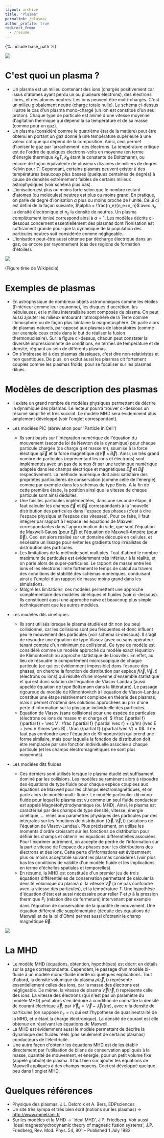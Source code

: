 ```yaml
---
layout: archive
title: "Plasma"
permalink: /plasma/
author_profile: true
redirect_from:
  - /resume
---
```


{% include base_path %}


![](/images/pla2.jpg)


C'est quoi un plasma ?
======
* Un plasma est un milieu contenant des ions (chargés positivement car issus d'atomes ayant perdu un ou plusieurs électrons), des
électrons libres, et des atomes neutres. Les ions peuvent être multi-chargés. C'est un milieu globalement neutre (charge totale nulle).
Le schéma ci-dessus illustre le cas d'un plasma mono-chargé (un ion est constitué d'un seul proton). Chaque type de particule est animé
d'une vitesse moyenne d'agitation thermique qui dépend la sa température et de sa masse (comme pour un gaz).
* Un plasma (considéré comme le quatrième état de la matière) peut être obtenu en portant un gaz donné à une température supérieure à une valeur critique qui
dépend de la composition. Ainsi, ceci permet d'ioniser le gaz par 'arrachement' des électrons. La température critique est de l'ordre de quelques
électrons-volts en moyenne (en terme d'énergie thermique $k_BT$, $k_B$ étant la constante de Boltzmann), ou encore de façon équivalente de plusieurs dizaines
de milliers de degrés Kelvin pour $T$. Cependant, certains plasmas peuvent exister à des températures beaucoup plus basses (quelques centaines de degrés) à cause de densités extrêmement faibles de certains milieux astrophysiques (voir schéma plus bas).
* L'ionisation est plus ou moins forte selon que le nombre restant d'atomes (ou molécules) neutres est plus ou moins grand. En pratique, on parle
de degré d'ionisation $\alpha$ plus ou moins proche de l'unité. Celui ci est défini de la façon suivante,
$\alpha = \frac{n_e}{n_e+n_n}$ avec $n_e$ la densité électronique et $n_n$ la densité de neutres. Un plasma complètement ionisé correspond ainsi à
$\alpha = 1$. Les modèles décrits ci-dessous concernent essentiellement des plasmas dont l'ionisation est suffisament grande pour que la dynamique de la population des particules neutres soit considérée comme négligeable.
* L'ionisation peut-être aussi obtenue par décharge électrique dans un gaz, ou encore par rayonnement (cas des régions de formation d'étoiles).



![](/images/Plasma-scaling.png)

(Figure tirée de Wikipédia)
 
 
Exemples de plasmas
======
* En astrophysique de nombreux objets astronomiques comme les étoiles (l'intérieur comme leur couronne), les disques d'accrétion, les nébuleuses, et le milieu interstellaire sont composés
de plasma. On peut aussi ajouter les milieux entourant l'atmosphère de la Terre comme l'ionosphère ou de façon plus lointaine la magnetosphère. On parle alors de plasmas naturels, par opposé aux plasmas de laboratoires (comme par exemple ceux créés dans le but de réaliser la fusion
thermonucléaire). Sur la figure ci-dessus, chacun peut constater la diversité impressionnante de conditions, en termes de température et de densité, régnant au sein de différents plasmas.
* On s'intéresse ici à des plasmas classiques, c'est dire non-relativistes et non quantiques. De plus, on exclut aussi les plasmas dit fortement couplés comme les plasmas froids, pour se focaliser sur les plasmas dilués. 



Modèles de description des plasmas
======
* Il existe un grand nombre de modèles physiques permettant de décrire la dynamique des plasmas. Le lecteur pourra trouver ci-dessous un résumé simplifié et très succint. Le modèle MHD sera évidemment plus amplement développé (voir l'onglet correspondant). 

* Les modèles PIC (abréviation pour 'Particle In Cell')
  * Ils sont basés sur l'intégration numérique de l'équation du mouvement (seconde loi de Newton de la dynamique) pour chaque particule chargée (de charge $q$ et masse $m$), soumise à la force électique $q \vec E$ et la force magnétique $q (\vec V \times \vec B)$. Ainsi, un très grand nombre de particules (représentant les ions et électrons) sont implémentés avec un pas de temps $\delta t$ par une technique numérique adaptée dans les champs électrique et magnétiques $\vec E$ et $\vec B$ respectivement. La méthode numérique doit ainsi satisfaire des propriétés particulières de conservation (comme celle de l'énergie), comme par exemple dans les schémas de type Boris. A la fin de cette première étape, la position ainsi que la vitesse de chaque particule sont ainsi déduites.
  * Une fois les particules implémentées, dans une seconde étape, il faut calculer les champs $\vec E$ et $\vec B$ correspondants à la 'nouvelle' distribution des particules dans l'espace des phases (c'est à dire l'espace physique et l'espace des vitesses). Pour ce faire, il faut intégrer par rapport à l'espace les équations de Maxwell correspondantes dans l'approximation du vide, que sont l'équation de Maxwell-Gauss (pour $\vec E$) et l'équation de Maxwell-Ampère (pour $\vec B$). Ceci est alors réalisé sur un domaine découpé en cellules, et nécéssite un lissage pour éviter les gradients trop irréalistes de distribution des particules.
  * Les limitations de la méthode sont multiples. Tout d'abord le nombre maximum de particules est évidemment très inférieur à la réalité, et on parle alors de super-particules. Le rapport de masse entre les ions et les électrons limite fortement le temps de calcul au travers des conditions de stabilité des schémas numériques, conduisant ainsi à l'emploi d'un rapport de masse moins grand dans les simulations.
  * Malgré les limitations, ces modèles permettent une approche complémentaire des modèles cinétiques et fluides (voir ci-dessous). Ils constituent aussi une approche naive et beaucoup plus simple techniquement que les autres modèles.
 
* Les modèles dits cinétiques
  * Ils sont utilisés lorsque le plasma étudié est dit non (ou peu) collisionnel, car les collisions sont peu fréquentes et donc influent peu le mouvement des particules (voir schéma ci-dessous). Il s'agit de résoudre une équation de type Vlasov (avec ou sans opérateur tenant compte d'un minimum de collisions). Ce type de modèle est considéré comme un modèle approché du modèle exact (équation de Klimontovitch ou approche statistique de Liouville). En effet, au lieu de résoudre le comportement microscopique de chaque particule (ce qui est évidemment impossible) dans l'espace des phases, on cherche la fonction de distribution par espèce $f (\vec r, \vec V, t)$ (électrons ou ions) qui résulte d'une moyenne d'ensemble statistique et qui est donc solution de l'équation de Vlasov-Landau (aussi appelée équation de type Boltzmann dans la littérature). Le passage rigoureux du modèle de Klimontovitch à l'équation de Vlasov-Landau constitue une étape relativement complexe en théorie des plasmas, mais il permet d'obtenir des solutions approchées au prix d'une perte d'information sur la physique individuelle des particules.
  * Equation de Vlasov (sans collisions) pour une espèce de particules (électrons ou ions de masse $m$ et charge $q$): $ \frac {\partial f} {\partial t} + \vec V . \frac {\partial f} {\partial \vec r} + (q/m) (\vec E + \vec V \times \vec B) . \frac {\partial f} {\partial \vec V} = 0$. Il ne faut pas confondre avec l'équation de Klimontovitch qui prend une forme similaire, mais pour laquelle la fonction de distribution doit être remplacée par une fonction individuelle associée à chaque particule (et les champs électromagnétiques ne sont plus moyennés).
  
* Les modèles dits fluides
  * Ces derniers sont utilisés lorsque le plasma étudié est suffisament dominé par les collisions. Les modèles se ramènent alors à résoudre des équations de type fluide pour chaque espèce couplées aux équations de Maxwell pour les champs électromagnétiques, et on parle alors de modèle multi-fluide. Le modèle particulier dit mono-fluide pour lequel le plasma est vu comme un seul fluide conducteur est appelé Magnétohydrodynamique (ou MHD). Ainsi, le plasma est caractérisé par des champs de type densité, vitesse, énergie cinétique, ... reliés aux paramètres physiques des particules par des intégrales sur les fonctions de distribution $f (\vec r, \vec V, t)$ (solutions de l'équation de Vlasov-Landau). Plus précisément, on utilise les moments d'ordre croissant sur les fonctions de distribution pour définir les champs et obtenir les équations différentielles associées. Pour l'exprimer autrement, on accepte de perdre de l'information sur la partie vitesse de l'espace des phases pour les distributions des électrons et des ions. Cette perte d'informations est évidemment plus ou moins acceptable suivant les plasmas considérés (voir plus bas les conditions de validité d'un modèle fluide et les implications en terme d'échelles spatiales et temporelles).
  * En résumé, la MHD est constituée d'un premier jeu de trois équations différentielles de conservation permettant de calculer la densité volumique du plasma $\rho$, la vitesse $\vec V$ (à ne pas confondre avec la vitesse des particules), et la température $T$. Une hypothèse d'équation d'état est aussi nécéssaire pour relier $T$ et $\rho$ à la pression thermique $P_t$ (relation dite de fermeture) intervenant par exemple dans l'équation de conservation de la quantité de mouvement. Une équation différentielle supplémentaire (déduite des équations de Maxwell et de la loi d'Ohm) permet aussi d'obtenir le champ magnétique $\vec B$.
  
  
![](/images/mod.png)
  

La MHD
======
 * Le modèle MHD (équations, obtention, hypothèses) est décrit en détails sur la page correspondante. Cependant, le passage d'un modèle bi-fluide à un modèle mono-fluide mérite ici quelques explications. Tout d'abord, la densité volumique du plasma $\rho (\vec r, t)$ représente essentiellement celles des ions, car la masse des électrons est négligeable. De même, la vitesse de plasma $\vec V (\vec r, t)$ représente celle des ions. La vitesse des électrons (qui n'est pas un paramètre du modèle MHD) peut alors s'en déduire à condition de connaître la densité de courant électrique $\vec J$, par $\vec V_e = \vec V - \vec J /(ne)$, avec $n$ la densité de particules (on suppose $n_e = n_i$ qui est l'hypothèse de quasineutralité de la MHD, et $e$ étant la charge électronique). La densité de courant est elle obtenue en résolvant les équations de Maxwell.
 * La MHD est évidemment aussi le modèle permettant de décrire la dynamique des fluides réels (pas seulement de certains plasmas) conducteurs de l'électricité.
 * Une autre façon d'obtenir les équations MHD est de les établir directement par l'utilisation de bilans de conservation appliqués à la masse, quantité de mouvement, et énergie, pour un petit volume fixe (appelé globule) de plasma. Il faut bien sûr ajouter les équations de Maxwell appliqués à des champs moyens. Ceci est développé quelque peu dans l'onglet MHD.
 
 
 Quelques références
======
 * Physique des plasmas, J.L. Delcroix et A. Bers, EDPsciences
 * Un site très sympa et très bien écrit (notions sur les plasmas) -> http://www.mmelzani.fr
 * Sur les modèles et la MHD -> 'Ideal MHD', J.P. Friedberg. Voir aussi 'Ideal magnetohydrodynamic theory of magnetic fusion systems', J.P. Friedberg, Rev. Mod. Phys. 54, 801 – Published 1 July 1982
 
